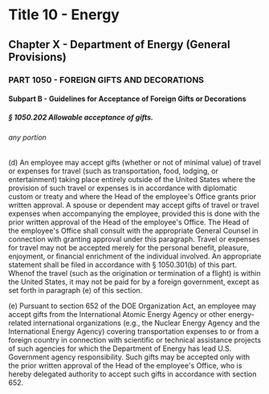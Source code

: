 
# Title 10 - Energy
## Chapter X - Department of Energy (General Provisions)
### PART 1050 - FOREIGN GIFTS AND DECORATIONS
#### Subpart B - Guidelines for Acceptance of Foreign Gifts or Decorations
##### § 1050.202 Allowable acceptance of gifts.
###### any portion

(d) An employee may accept gifts (whether or not of minimal value) of travel or expenses for travel (such as transportation, food, lodging, or entertainment) taking place entirely outside of the United States where the provision of such travel or expenses is in accordance with diplomatic custom or treaty and where the Head of the employee's Office grants prior written approval. A spouse or dependent may accept gifts of travel or travel expenses when accompanying the employee, provided this is done with the prior written approval of the Head of the employee's Office. The Head of the employee's Office shall consult with the appropriate General Counsel in connection with granting approval under this paragraph. Travel or expenses for travel may not be accepted merely for the personal benefit, pleasure, enjoyment, or financial enrichment of the individual involved. An appropriate statement shall be filed in accordance with § 1050.301(b) of this part. Whenof the travel (such as the origination or termination of a flight) is within the United States, it may not be paid for by a foreign government, except as set forth in paragraph (e) of this section.

(e) Pursuant to section 652 of the DOE Organization Act, an employee may accept gifts from the International Atomic Energy Agency or other energy-related international organizations (e.g., the Nuclear Energy Agency and the International Energy Agency) covering transportation expenses to or from a foreign country in connection with scientific or technical assistance projects of such agencies for which the Department of Energy has lead U.S. Government agency responsibility. Such gifts may be accepted only with the prior written approval of the Head of the employee's Office, who is hereby delegated authority to accept such gifts in accordance with section 652.
